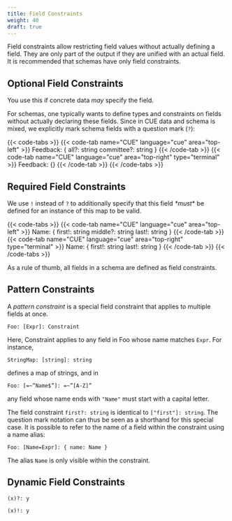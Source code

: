 ```yaml
---
title: Field Constraints
weight: 40
draft: true
---
```


Field constraints allow restricting field values without actually defining a
field.
They are only part of the output if they are unified with an actual field.
It is recommended that schemas have only field constraints.

## Optional Field Constraints

<!-- demonstrate that

- add constraints, without defining a field
- do not exist (cannot be referenced)
- errors are okay

-->

You use this if concrete data _may_ specify the field.

For schemas, one typically wants to define types and constraints on fields
without actually declaring these fields. Since in CUE data and schema is mixed,
we explicitly mark schema fields with a question mark (`?`):

{{< code-tabs >}}
{{< code-tab name="CUE" language="cue" area="top-left" >}}
Feedback: {
	all?:       string
	committee?: string
}
{{< /code-tab >}}
{{< code-tab name="CUE" language="cue" area="top-right" type="terminal" >}}
Feedback: {}
{{< /code-tab >}}
{{< /code-tabs >}}

## Required Field Constraints

We use `!` instead of `?` to additionally specify that this field _*must_* be
defined for an instance of this map to be valid.

{{< code-tabs >}}
{{< code-tab name="CUE" language="cue" area="top-left" >}}
Name: {
	first!:  string
	middle?: string
	last!:   string
}
{{< /code-tab >}}
{{< code-tab name="CUE" language="cue" area="top-right" type="terminal" >}}
Name: {
    first!: string
    last!:  string
}
{{< /code-tab >}}
{{< /code-tabs >}}

As a rule of thumb, all fields in a schema are defined as field constraints.

## Pattern Constraints

A <def>*pattern constraint</def>* is a special field constraint that applies to
multiple fields at once.

```cue
Foo: [Expr]: Constraint
```

Here, Constraint applies to any field in Foo whose name matches `Expr`. For
instance,

```cue
StringMap: [string]: string
```

defines a map of strings, and in

```cue
Foo: [=~”Name$”]: =~”[A-Z]”
```

any field whose name ends with `"Name"` must start with a capital letter.

The field constraint `first?: string` is identical to `["first"]: string`. The
question mark notation can thus be seen as a shorthand for this special case.
It is possible to refer to the name of a field within the constraint using a
name alias:

```cue
Foo: [Name=Expr]: { name: Name }
```

The alias `Name` is only visible within the constraint.

## Dynamic Field Constraints

```cue
(x)?: y

(x)!: y
```
